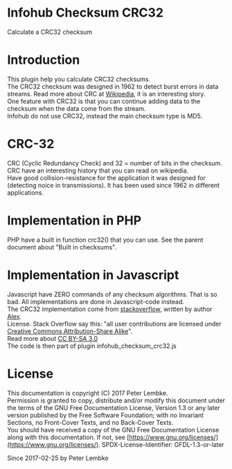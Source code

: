 # Infohub Checksum CRC32
Calculate a CRC32 checksum  

# Introduction
This plugin help you calculate CRC32 checksums.  
The CRC32 checksum was designed in 1962 to detect burst errors in data streams. Read more about CRC at <a href="https://en.wikipedia.org/wiki/Cyclic_redundancy_check" target="_blank">Wikipedia</a>, it is an interesting story.  
One feature with CRC32 is that you can continue adding data to the checksum when the data come from the stream.  
Infohub do not use CRC32, instead the main checksum type is MD5.  

# CRC-32
CRC (Cyclic Redundancy Check) and 32 = number of bits in the checksum. CRC have an interesting history that you can read on wikipedia.  
Have good collision-resistance for the application it was designed for (detecting noice in transmissions). It has been used since 1962 in different applications.  

# Implementation in PHP
PHP have a built in function crc32() that you can use. See the parent document about "Built in checksums".  

# Implementation in Javascript
Javascript have ZERO commands of any checksum algorithms. That is so bad. All implementations are done in Javascript-code instead.  
The CRC32 implementation come from <a href="http://stackoverflow.com/questions/18638900/javascript-crc32" target="_blank">stackoverflow</a>, written by author <a href="http://stackoverflow.com/users/1775178/alex" target="_blank">Alex</a>.  
License. Stack Overflow say this: "all user contributions are licensed under <a href="http://stackoverflow.com/help/licensing" target="_blank">Creative Commons Attribution-Share Alike</a>".  
Read more about <a href="https://creativecommons.org/licenses/by-sa/3.0/" target="_blank">CC BY-SA 3.0</a>  
The code is then part of plugin infohub_checksum_crc32.js  

# License
This documentation is copyright (C) 2017 Peter Lembke.  
Permission is granted to copy, distribute and/or modify this document under the terms of the GNU Free Documentation License, Version 1.3 or any later version published by the Free Software Foundation; with no Invariant Sections, no Front-Cover Texts, and no Back-Cover Texts.  
You should have received a copy of the GNU Free Documentation License along with this documentation. If not, see [https://www.gnu.org/licenses/](https://www.gnu.org/licenses/).  SPDX-License-Identifier: GFDL-1.3-or-later  

Since 2017-02-25 by Peter Lembke  

